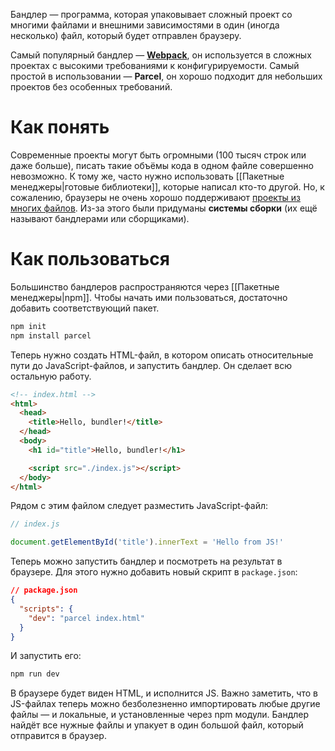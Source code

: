 Бандлер — программа, которая упаковывает сложный проект со многими файлами и внешними зависимостями в один (иногда несколько) файл, который будет отправлен браузеру.

Самый популярный бандлер — **[Webpack](https://doka.guide/tools/webpack/)**, он используется в сложных проектах с высокими требованиями к конфигурируемости. Самый простой в использовании — **Parcel**, он хорошо подходит для небольших проектов без особенных требований.

# Как понять
Современные проекты могут быть огромными (100 тысяч строк или даже больше), писать такие объёмы кода в одном файле совершенно невозможно. К тому же, часто нужно использовать [[Пакетные менеджеры|готовые библиотеки]], которые написал кто-то другой. Но, к сожалению, браузеры не очень хорошо поддерживают [проекты из многих файлов](https://doka.guide/js/modules/). Из-за этого были придуманы **системы сборки** (их ещё называют бандлерами или сборщиками).

# Как пользоваться
Большинство бандлеров распространяются через [[Пакетные менеджеры|npm]]. Чтобы начать ими пользоваться, достаточно добавить соответствующий пакет.

```zsh title="terminal"
npm init
npm install parcel
```

Теперь нужно создать HTML-файл, в котором описать относительные пути до JavaScript-файлов, и запустить бандлер. Он сделает всю остальную работу.

```html
<!-- index.html -->
<html>
  <head>
    <title>Hello, bundler!</title>
  </head>
  <body>
    <h1 id="title">Hello, bundler!</h1>

    <script src="./index.js"></script>
  </body>
</html>
```

Рядом с этим файлом следует разместить JavaScript-файл:

```js
// index.js

document.getElementById('title').innerText = 'Hello from JS!'
```

Теперь можно запустить бандлер и посмотреть на результат в браузере. Для этого нужно добавить новый скрипт в `package.json`:

```json
// package.json
{
  "scripts": {
    "dev": "parcel index.html"
  }
}
```

И запустить его:

```zsh title="terminal"
npm run dev
```

В браузере будет виден HTML, и исполнится JS. Важно заметить, что в JS-файлах теперь можно безболезненно импортировать любые другие файлы — и локальные, и установленные через npm модули. Бандлер найдёт все нужные файлы и упакует в один большой файл, который отправится в браузер.